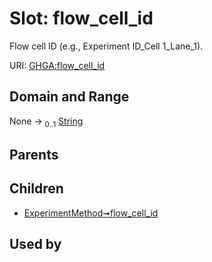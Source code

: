 
# Slot: flow_cell_id


Flow cell ID (e.g., Experiment ID_Cell 1_Lane_1).

URI: [GHGA:flow_cell_id](https://w3id.org/GHGA/flow_cell_id)


## Domain and Range

None &#8594;  <sub>0..1</sub> [String](types/String.md)

## Parents


## Children

 *  [ExperimentMethod➞flow_cell_id](ExperimentMethod_flow_cell_id.md)

## Used by

